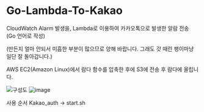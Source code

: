 # Go-Lambda-To-Kakao
CloudWatch Alarm 발생을, Lambda로 이용하여 카카오톡으로 발생한 알람 전송 (Go 언어로 작성)

(만든지 얼마 안되서 미흡한 부분이 많으므로 양해 바랍니다. 그래도 갓 때린 팽이마냥 일단 잘 돌아갑니다.)


AWS EC2(Amazon Linux)에서 람다 함수를 압축한 후에 S3에 전송 후 람다에 올립니다.

![구성도](https://user-images.githubusercontent.com/60952823/143803082-7c68a8c6-2539-429c-8ed7-9461a13ec39c.png)
![image](https://user-images.githubusercontent.com/60952823/143803003-e17c340a-7850-4086-86ae-2b6798fed6c2.png)

사용 순서 Kakao_auth  -> start.sh
